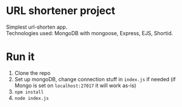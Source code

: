 # URL shortener project
Simplest url-shorten app.  
Technologies used: MongoDB with mongoose, Express, EJS, Shortid.

# Run it
1. Clone the repo
2. Set up mongoDB, change connection stuff in `index.js` if needed (if Mongo is set on `localhost:27017` it will work as-is)
3. `npm install`
4. `node index.js`
